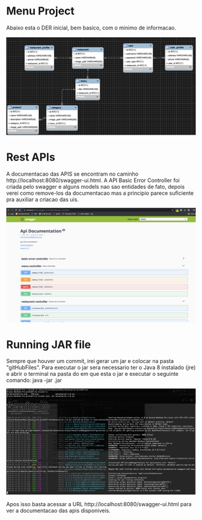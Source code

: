 # Menu Project

Abaixo esta o DER inicial, bem basico, com o minimo de informacao.
<br></br>
<img src="gitHubFiles/DER.png" />

# Rest APIs
A documentacao das APIS se encontram no caminho http://localhost:8080/swagger-ui.html.
A API Basic Error Controller foi criada pelo swagger e alguns models nao sao entidades de fato, depois verei como remove-los da documentacao mas a principio parece suficiente pra auxiliar a criacao das uis.

<img src="gitHubFiles/ApiDocumentation.png" />


# Running JAR file

Sempre que houver um commit, irei gerar um jar e colocar na pasta "gitHubFiles". Para executar o jar sera necessario ter o Java 8 instalado (jre) e abrir o terminal na pasta do em que esta o jar e executar o seguinte comando:
java -jar <nome do arquivo>.jar
  
<img src="gitHubFiles/executeJar.png" />

Apos isso basta acessar a URL http://localhost:8080/swagger-ui.html para ver a documentacao das apis disponiveis.
